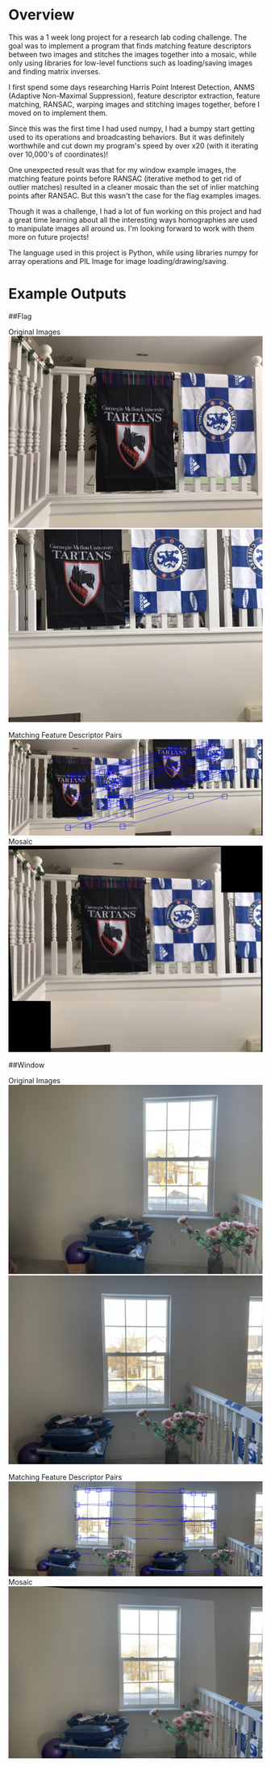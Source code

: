 # Overview

This was a 1 week long project for a research lab coding challenge. 
The goal was to implement a program that finds matching feature descriptors between
two images and stitches the images together into a mosaic, while only using libraries 
for low-level functions such as loading/saving images and finding matrix inverses.

I first spend some days researching Harris Point Interest Detection, 
ANMS (Adaptive Non-Maximal Suppression), feature descriptor extraction, 
feature matching, RANSAC, warping images and stitching images together,
before I moved on to implement them. 

Since this was the first time I had used numpy, I had a bumpy start getting used to
its operations and broadcasting behaviors. But it was definitely worthwhile 
and cut down my program's speed by over x20 (with it iterating over 10,000's of
coordinates)! 

One unexpected result was that for my window example images, the matching
feature points before RANSAC (iterative method to get rid of outlier matches)
resulted in a cleaner mosaic than the set of inlier matching points after RANSAC. 
But this wasn't the case for the flag examples images.

Though it was a challenge, I had a lot of fun working on this project and had
a great time learning about all the interesting ways homographies are used to 
manipulate images all around us. I'm looking forward to work with them more on
future projects!

The language used in this project is Python, while using libraries numpy for array
operations and PIL Image for image loading/drawing/saving.


# Example Outputs

##Flag

Original Images
![image](flag_images/flags_left.jpg)
![alt text](flag_images/flags_right.jpg?raw=true=100x100)

Matching Feature Descriptor Pairs
![alt text](flag_images/flag_matches.png?raw=true)
Mosaic
![alt text](flag_images/flag_mosaic.png?raw=true)


##Window

Original Images
![alt text](window_images/window_left.jpg?raw=true)
![alt text](window_images/window_right.jpg?raw=true)

Matching Feature Descriptor Pairs
![alt text](window_images/window_matches.png?raw=true)
Mosaic
![alt text](window_images/window_mosaic.png?raw=true)

